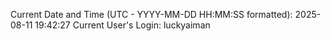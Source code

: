 Current Date and Time (UTC - YYYY-MM-DD HH:MM:SS formatted): 2025-08-11 19:42:27
Current User's Login: luckyaiman
